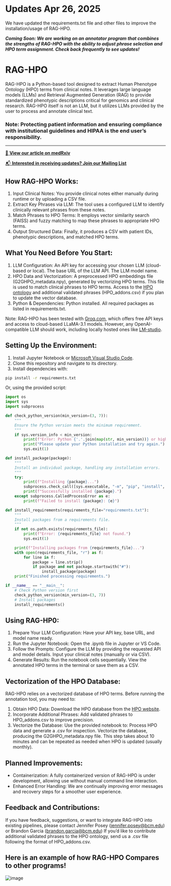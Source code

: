 # Updates Apr 26, 2025 

We have updated the requirements.txt file and other files to improve the installation/usage of RAG-HPO. 

**_Coming Soon: We are working on an annotator program that combines the strengths of RAG-HPO with the ability to adjust phrase selection and HPO term assignment. Check back frequently to see updates!_** 

# RAG-HPO 

RAG-HPO is a Python-based tool designed to extract Human Phenotype Ontology (HPO) terms from clinical notes. It leverages large language models (LLMs) and Retrieval Augmented Generation (RAG) to provide standardized phenotypic descriptions critical for genomics and clinical research. RAG-HPO itself is not an LLM, but it utilizes LLMs provided by the user to process and annotate clinical text. 

### **Note: Protecting patient information and ensuring compliance with institutional guidelines and HIPAA is the end user’s responsibility.**

---

[📄 **View our article on medRxiv**](https://www.medrxiv.org/content/10.1101/2024.12.01.24318253v1)

[📬 **Interested in receiving updates? Join our Mailing List**](https://forms.gle/tBNHbvMZvLroYxrr9)

## How RAG-HPO Works: 

1.	Input Clinical Notes: You provide clinical notes either manually during runtime or by uploading a CSV file.
2.	Extract Key Phrases via LLM: The tool uses a configured LLM to identify clinically relevant phrases from these notes.
3.	Match Phrases to HPO Terms: It employs vector similarity search (FAISS) and fuzzy matching to map these phrases to appropriate HPO terms.
4.	Output Structured Data: Finally, it produces a CSV with patient IDs, phenotypic descriptions, and matched HPO terms.

## What You Need Before You Start:

1.	LLM Configuration:
	An API key for accessing your chosen LLM (cloud-based or local).
	The base URL of the LLM API.
	The LLM model name.
2.	HPO Data and Vectorization:
	A preprocessed HPO embeddings file (G2GHPO_metadata.npy), generated by vectorizing HPO terms. This file is used to match clinical phrases to HPO terms.
	Access to the [HPO ontology](https://hpo.jax.org/data/ontology) and additional validated phrases (HPO_addons.csv) if you plan to update the vector database.
3.	Python & Dependencies:
	Python installed.
	All required packages as listed in requirements.txt.

Note: RAG-HPO has been tested with [Groq.com](https://console.groq.com), which offers free API keys and access to cloud-based LLaMA-3.1 models. However, any OpenAI-compatible LLM should work, including locally hosted ones like [LM-studio](https://lmstudio.ai/).

## Setting Up the Environment:

1. Install Jupyter Notebook or [Microsoft Visual Studio Code](https://code.visualstudio.com/download).
2. Clone this repository and navigate to its directory.
3. Install dependencies with:

```bash
pip install -r requirements.txt
```

Or, using the provided script:

```python
import os
import sys
import subprocess

def check_python_version(min_version=(3, 7)):
    """
    Ensure the Python version meets the minimum requirement.
    """
    if sys.version_info < min_version:
        print(f"Error: Python {'.'.join(map(str, min_version))} or higher is required.")
        print("Please update your Python installation and try again.")
        sys.exit(1)

def install_package(package):
    """
    Install an individual package, handling any installation errors.
    """
    try:
        print(f"Installing {package}...")
        subprocess.check_call([sys.executable, "-m", "pip", "install", package])
        print(f"Successfully installed {package}.")
    except subprocess.CalledProcessError as e:
        print(f"Failed to install {package}: {e}")

def install_requirements(requirements_file="requirements.txt"):
    """
    Install packages from a requirements file.
    """
    if not os.path.exists(requirements_file):
        print(f"Error: {requirements_file} not found.")
        sys.exit(1)

    print(f"Installing packages from {requirements_file}...")
    with open(requirements_file, "r") as f:
        for line in f:
            package = line.strip()
            if package and not package.startswith("#"):
                install_package(package)
    print("Finished processing requirements.")

if __name__ == "__main__":
    # Check Python version first
    check_python_version(min_version=(3, 7))
    # Install packages
    install_requirements()
```

## Using RAG-HP0: 

1) Prepare Your LLM Configuration: Have your API key, base URL, and model name ready.
2) Run the Jupyter Notebook: Open the .ipynb file in Jupyter or VS Code.
3) Follow the Prompts:
	Configure the LLM by providing the requested API and model details.
	Input your clinical notes (manually or via CSV).
4) Generate Results:
	Run the notebook cells sequentially.
	View the annotated HPO terms in the terminal or save them as a CSV.

## Vectorization of the HPO Database:

RAG-HPO relies on a vectorized database of HPO terms. Before running the annotation tool, you may need to:

1) Obtain HPO Data: Download the HPO database from the [HPO website](https://hpo.jax.org/data/ontology).
2) Incorporate Additional Phrases: Add validated phrases to HPO_addons.csv to improve precision.
3) Vectorize the Database: Use the provided notebook to:
	Process HPO data and generate a .csv for inspection.
	Vectorize the database, producing the G2GHPO_metadata.npy file. This step takes about 10 minutes and can be repeated as needed when HPO is updated (usually monthly).

## Planned Improvements:

- Containerization: A fully containerized version of RAG-HPO is under development, allowing use without manual command line interaction.
- Enhanced Error Handling: We are continually improving error messages and recovery steps for a smoother user experience.

## Feedback and Contributions:

If you have feedback, suggestions, or want to integrate RAG-HPO into existing pipelines, please contact Jennifer Posey (jennifer.posey@bcm.edu) or Brandon Garcia (brandon.garcia@bcm.edu) 
If you’d like to contribute additional validated phrases to the HPO ontology, send us a .csv file following the format of HPO_addons.csv.

## Here is an example of how RAG-HPO Compares to other programs! 
![image](https://github.com/user-attachments/assets/5863d790-f887-428b-b63f-c001314143af)
